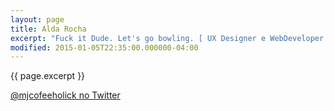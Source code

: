 ```yaml
---
layout: page
title: Alda Rocha
excerpt: "Fuck it Dude. Let's go bowling. [ UX Designer e WebDeveloper - @ShotCoffeeArt #GDGDrops #365cafes #5pordia Contato: mj.coffeeholick@gmail.com"
modified: 2015-01-05T22:35:00.000000-04:00
---
```


{{ page.excerpt }}

[@mjcofeeholick no Twitter](https://twitter.com/mjcoffeeholick)